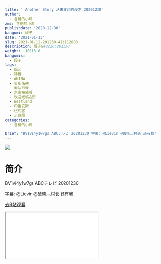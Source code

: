```yaml
---
title: ' Another Story 从未放弃的漫才 20201230'
author:
  - 含糖的小鸡
zmz: 含糖的小鸡
publishdate: '2020-12-30'
bangumi: 段子
date: '2021-01-13'
slug: 2021-01-12-201230-416112803
description: 段子&#8226;201230
weight: -10113.0
bangumis:
  - 段子
tags:
  - 综艺
  - 锦鲤
  - AKINA
  - 奥斯伍德
  - 魔法可爱
  - 东京布袋尊
  - 欢迎光临古贺
  - Westland
  - 印第安斯
  - 纽约客
  - 示意图
categories:
  - 含糖的小鸡

brief: "BV1vi4y1w7gs ABCテレビ 20201230 字幕: @Lievin @破晓灬村长 还有我"
---
```

![](https://raw.githubusercontent.com/tcgriffith/owaraisite/master/static/tmpimg/bc2721c377a7a326ae1238148f38c6beaed25255.jpg.480.jpg)
# 简介  
BV1vi4y1w7gs
ABCテレビ 20201230

字幕: @Lievin @破晓灬村长 还有我  

[去B站观看](https://www.bilibili.com/video/av416112803/)
<div class ="resp-container"><iframe class="testiframe" src="//player.bilibili.com/player.html?aid=416112803"", scrolling="no", allowfullscreen="true" > </iframe></div> 
